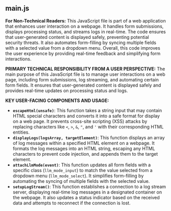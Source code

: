 <!-- BEGIN summary: main.js -->
## main.js

**For Non-Technical Readers:**
This JavaScript file is part of a web application that enhances user interaction on a webpage. It handles form submissions, displays processing status, and streams logs in real-time. The code ensures that user-generated content is displayed safely, preventing potential security threats. It also automates form-filling by syncing multiple fields with a selected value from a dropdown menu. Overall, this code improves the user experience by providing real-time feedback and simplifying form interactions.

**PRIMARY TECHNICAL RESPONSIBILITY FROM A USER PERSPECTIVE:**
The main purpose of this JavaScript file is to manage user interactions on a web page, including form submissions, log streaming, and automating certain form fields. It ensures that user-generated content is displayed safely and provides real-time updates on processing status and logs.

**KEY USER-FACING COMPONENTS AND USAGE:**
- **`escapeHtml(unsafe)`**: This function takes a string input that may contain HTML special characters and converts it into a safe format for display on a web page. It prevents cross-site scripting (XSS) attacks by replacing characters like `<`, `>`, `&`, `"`, and `'` with their corresponding HTML entities.
- **`displayLogs(logsArray, targetElement)`**: This function displays an array of log messages within a specified HTML element on a webpage. It formats the log messages into an HTML string, escaping any HTML characters to prevent code injection, and appends them to the target element.
- **`attachLlmMode(event)`**: This function updates all form fields with a specific class (`llm_mode_input`) to match the value selected from a dropdown menu (`llm_mode_select`). It simplifies form-filling by automating the syncing of multiple fields with the selected value.
- **`setupLogStream()`**: This function establishes a connection to a log stream server, displaying real-time log messages in a designated container on the webpage. It also updates a status indicator based on the received data and attempts to reconnect if the connection is lost.
<!-- END summary: main.js -->